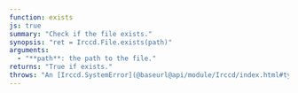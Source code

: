 ```yaml
---
function: exists
js: true
summary: "Check if the file exists."
synopsis: "ret = Irccd.File.exists(path)"
arguments:
  - "**path**: the path to the file."
returns: "True if exists."
throws: "An [Irccd.SystemError](@baseurl@api/module/Irccd/index.html#types) on failures."
---
```

